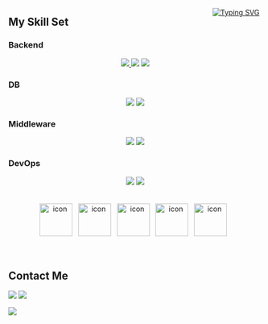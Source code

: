 
<div style="display: inline-block; margin: 0 5px;  float: right;">

  [![Typing SVG](https://readme-typing-svg.demolab.com?font=Fira+Code&pause=1000&color=F7F7F7&random=false&width=435&lines=Hello+World;This+is+Kiuk's+GitHub)](https://git.io/typing-svg)

</div>

## My Skill Set

  ### Backend  
  <div align="center">  
    <a href="test/README.md">
      <img src="https://img.shields.io/badge/java-007396?style=for-the-badge&logo=Java&logoColor=white">
    </a>
    <img src="https://img.shields.io/badge/kotlin-7F52FF?style=for-the-badge&logo=Kotlin&logoColor=white">
    <img src="https://img.shields.io/badge/springboot-6DB33F?style=for-the-badge&logo=Springboot&logoColor=white">
  </div>
  

  ### DB  
  <div align="center">  
    <img src="https://img.shields.io/badge/mysql-4479A1?style=for-the-badge&logo=Mysql&logoColor=white">
    <img src="https://img.shields.io/badge/oracle-F80000?style=for-the-badge&logo=Oracle&logoColor=white">
  </div>

  ### Middleware
  <div align="center">  
    <img src="https://img.shields.io/badge/rabbitmq-FF6600?style=for-the-badge&logo=RabbitMQ&logoColor=white">
    <img src="https://img.shields.io/badge/grpc-2596BE?style=for-the-badge&logo=gRPC&logoColor=white">
  </div>


  ### DevOps  
  <div align="center">  
    <img src="https://img.shields.io/badge/aws-232F3E?style=for-the-badge&logo=amazonaws&logoColor=white">
    <img src="https://img.shields.io/badge/docker-2496ED?style=for-the-badge&logo=docker&logoColor=white">

  </div>

  <br>
  <br>

  <div align="center">
    <img src="https://techstack-generator.vercel.app/github-icon.svg" alt="icon" width="65" height="65" /> &nbsp
    <img src="https://techstack-generator.vercel.app/docker-icon.svg" alt="icon" width="65" height="65" /> &nbsp
    <img src="https://techstack-generator.vercel.app/aws-icon.svg" alt="icon" width="65" height="65" /> &nbsp
    <img src="https://techstack-generator.vercel.app/java-icon.svg" alt="icon" width="65" height="65" /> &nbsp
    <img src="https://techstack-generator.vercel.app/mysql-icon.svg" alt="icon" width="65" height="65" /> &nbsp
  </div>

  <br/>  
  <br/>  
  

<!-- <details>
<summary>
  🔭내가 자주 쓰는 ...
</summary>
   <br>

  [![Top Langs](https://github-readme-stats.vercel.app/api/top-langs/?username=kokiuk)](https://github.com/anuraghazra/github-readme-stats)


</details> -->

<!-- <details>
<summary>
  🌱내가 지금 배우는 ... 
</summary>
   <br>
  <div align="center">
    <a href="test/README.md">
      <img src="https://img.shields.io/badge/Java-ED8B00?style=for-the-badge&logo=openjdk&logoColor=white">
    </a>
    <img src="https://img.shields.io/badge/JavaScript-F7DF1E?style=for-the-badge&logo=JavaScript&logoColor=white">
    <img src="https://img.shields.io/badge/GitHub-100000?style=for-the-badge&logo=github&logoColor=white">
    <img src="https://img.shields.io/badge/HTML-239120?style=for-the-badge&logo=html5&logoColor=white">
    <img src="https://img.shields.io/badge/CSS-239120?&style=for-the-badge&logo=css3&logoColor=white">
  </div>
</details> -->

## Contact Me
<div>
<a href="https://instagram.com/miru_koki?igshid=NzZlODBkYWE4Ng%3D%3D&utm_source=qr"><img src="https://img.shields.io/badge/Instagram-E4405F?style=flat-square&logo=Instagram&logoColor=white"/></a>
<a href="mailto:kgukid38@gmail.com"><img src="https://img.shields.io/badge/Gmail-D0A9F5?style=flat-square&logo=Gmail&logoColor=white&link=mailto:kgukid38@gmail.com"/></a></p>

</div>

<img src="https://capsule-render.vercel.app/api?type=waving&color=BDBDC8&height=150&section=footer" />
